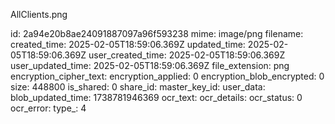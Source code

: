 AllClients.png

id: 2a94e20b8ae24091887097a96f593238
mime: image/png
filename: 
created_time: 2025-02-05T18:59:06.369Z
updated_time: 2025-02-05T18:59:06.369Z
user_created_time: 2025-02-05T18:59:06.369Z
user_updated_time: 2025-02-05T18:59:06.369Z
file_extension: png
encryption_cipher_text: 
encryption_applied: 0
encryption_blob_encrypted: 0
size: 448800
is_shared: 0
share_id: 
master_key_id: 
user_data: 
blob_updated_time: 1738781946369
ocr_text: 
ocr_details: 
ocr_status: 0
ocr_error: 
type_: 4